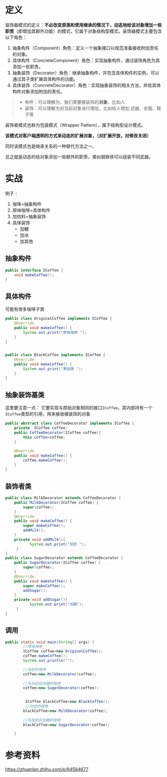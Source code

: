 # 定义

装饰器模式的定义：**不必改变原类和使用继承的情况下，动态地给该对象增加一些职责**（即增加其额外功能）的模式，它属于对象结构型模式。装饰器模式主要包含以下角色：

1. 抽象构件（Component）角色：定义一个抽象接口以规范准备接收附加责任的对象。
2. 具体构件（ConcreteComponent）角色：实现抽象构件，通过装饰角色为其添加一些职责。
3. 抽象装饰（Decorator）角色：继承抽象构件，并包含具体构件的实例，可以通过其子类扩展具体构件的功能。
4. 具体装饰（ConcreteDecorator）角色：实现抽象装饰的相关方法，并给具体构件对象添加附加的责任。



> + 构件：可以理解为，我们需要被装饰的**对象**，比如人
> + 装饰：可以理解为对当前对象进行增加，比如给人增加 武器、衣服、鞋子等



装饰者模式也称为包装模式（Wrapper Pattern），属于结构型设计模式。

**该模式对客户端透明的方式来动态的扩展对象，（对扩展开放，对修改关闭）**

同时该模式也是继承关系的一种替代方法之一。

总之就是动态的给对象添加一些额外的职责，类似钢铁侠可以组装不同武器。





# 实战

例子： 

1. 咖啡=抽象构件
2. 原味咖啡=具体构件
3. 加佐料=抽象装饰
4. 具体装饰
   + 加糖
   + 加冰
   + 加其他



## 抽象构件

```java
public interface ICoffee {
    void makeCoffee();
}
```

## 具体构件

可能有很多咖啡子类

```java
public class OriginalCoffee implements ICoffee {
    @Override
    public void makeCoffee() {
        System.out.print("原味咖啡 ");
    }
}


public class BlackCoffee implements ICoffee {
    @Override
    public void makeCoffee() {
        System.out.print("黑咖啡 ");
    }
}
```



## 抽象装饰基类

这里要注意一点： 它要实现与原始对象相同的接口`ICoffee`，其内部持有一个`ICoffee`类型的引用，用来接收被装饰的对象

```java
public abstract class CoffeeDecorator implements ICoffee {
    private  ICoffee coffee;
    public CoffeeDecorator(ICoffee coffee){
        this.coffee=coffee;
    }

    @Override
    public void makeCoffee() {
        coffee.makeCoffee();
    }
}
```

## 装饰者类

```java
public class MilkDecorator extends CoffeeDecorator {
    public MilkDecorator(ICoffee coffee) {
        super(coffee);
    }
    @Override
    public void makeCoffee() {
        super.makeCoffee();
        addMilk();
    }
    private void addMilk(){
           System.out.print("加奶 ");
     }    
}
public class SugarDecorator extends CoffeeDecorator {
    public SugarDecorator(ICoffee coffee) {
        super(coffee);
    }
    @Override
    public void makeCoffee() {
        super.makeCoffee();
        addSugar();
    }
    private void addSugar(){
           System.out.print("加糖");
     } 
}
```



## 调用

```java
public static void main(String[] args) {
        //原味咖啡
        ICoffee coffee=new OriginalCoffee();
        coffee.makeCoffee();
        System.out.println("");

        //加奶的咖啡
        coffee=new MilkDecorator(coffee);
     
        //先加奶后加糖的咖啡
        coffee=new SugarDecorator(coffee);
   

		 ICoffee blackCoffee=new BlackCoffee();	
 		 //加奶的咖啡
        blackCoffee=new MilkDecorator(coffee);
     
        //先加奶后加糖的咖啡
        blackCoffee=new SugarDecorator(coffee);

    }
```





# 参考资料

https://zhuanlan.zhihu.com/p/64584677